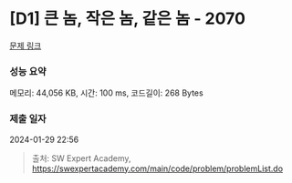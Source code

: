 # [D1] 큰 놈, 작은 놈, 같은 놈 - 2070 

[문제 링크](https://swexpertacademy.com/main/code/problem/problemDetail.do?contestProbId=AV5QQ6qqA40DFAUq) 

### 성능 요약

메모리: 44,056 KB, 시간: 100 ms, 코드길이: 268 Bytes

### 제출 일자

2024-01-29 22:56



> 출처: SW Expert Academy, https://swexpertacademy.com/main/code/problem/problemList.do
